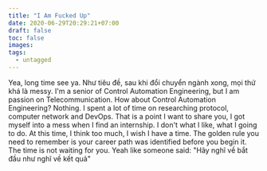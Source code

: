 ```yaml
---
title: "I Am Fucked Up"
date: 2020-06-29T20:29:21+07:00
draft: false
toc: false
images:
tags:
  - untagged
---
```

Yea, long time see ya. Như tiêu đề, sau khi đổi chuyển ngành xong, mọi thứ khá là messy. I'm a senior of Control Automation Engineering, but I am passion on Telecommunication. How about
Control Automation Engineering? Nothing. I spent a lot of time on researching protocol, computer network and DevOps. That is a point I want to share you, I got myself into a mess when I find an internship. I don't what I like, what I going to do. At this time, I think too much, I wish I have a time. The golden rule you need to remember is your career path was identified before you begin it. The time is not waiting for you. Yeah like someone said: "Hãy nghĩ về bắt đầu như nghĩ về kết quả"
